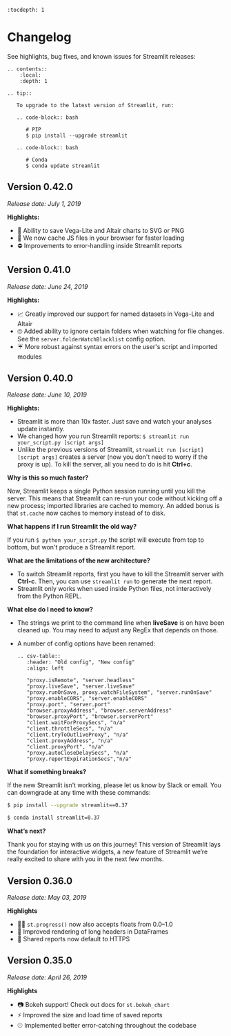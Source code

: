 ```eval_rst
:tocdepth: 1
```
# Changelog

See highlights, bug fixes, and known issues for Streamlit releases:

```eval_rst
.. contents::
    :local:
    :depth: 1
```

```eval_rst
.. tip::

   To upgrade to the latest version of Streamlit, run:

   .. code-block:: bash

      # PIP
      $ pip install --upgrade streamlit

   .. code-block:: bash

      # Conda
      $ conda update streamlit
```

## Version 0.42.0
*Release date: July 1, 2019*

**Highlights:**

* 💾 Ability to save Vega-Lite and Altair charts to SVG or PNG
* 🐇 We now cache JS files in your browser for faster loading
* ⛔ Improvements to error-handling inside Streamlit reports

## Version 0.41.0
*Release date: June 24, 2019*

**Highlights:**

* 📈 Greatly improved our support for named datasets in Vega-Lite and Altair
* 🙄 Added ability to ignore certain folders when watching for file changes. See the `server.folderWatchBlacklist` config option.
* ☔ More robust against syntax errors on the user's script and imported modules

## Version 0.40.0
*Release date: June 10, 2019*

**Highlights:**

* Streamlit is more than 10x faster. Just save and watch your analyses update instantly.
* We changed how you run Streamlit reports:
  `$ streamlit run your_script.py [script args]`
* Unlike the previous versions of Streamlit, `streamlit run [script] [script args]` creates a server (now you don't need to worry if the proxy is up). To kill the server, all you need to do is hit **Ctrl+c**.

**Why is this so much faster?**

Now, Streamlit keeps a single Python session running until you kill the server. This means that Streamlit can re-run your code without kicking off a new process; imported libraries are cached to memory. An added bonus is that `st.cache` now caches to memory instead of to disk.

**What happens if I run Streamlit the old way?**

If you run `$ python your_script.py` the script will execute from top to bottom, but won't produce a Streamlit report.

**What are the limitations of the new architecture?**

* To switch Streamlit reports, first you have to kill the Streamlit server with **Ctrl-c**. Then, you can use `streamlit run` to generate the next report.
* Streamlit only works when used inside Python files, not interactively from the Python REPL.

**What else do I need to know?**

* The strings we print to the command line when **liveSave** is on have been cleaned up. You may need to adjust any RegEx that depends on those.
* A number of config options have been renamed:

  ```eval_rst
  .. csv-table::
     :header: "Old config", "New config"
     :align: left

     "proxy.isRemote", "server.headless"
     "proxy.liveSave", "server.liveSave"
     "proxy.runOnSave, proxy.watchFileSystem", "server.runOnSave"
     "proxy.enableCORS", "server.enableCORS"
     "proxy.port", "server.port"
     "browser.proxyAddress", "browser.serverAddress"
     "browser.proxyPort", "browser.serverPort"
     "client.waitForProxySecs", "n/a"
     "client.throttleSecs", "n/a"
     "client.tryToOutliveProxy", "n/a"
     "client.proxyAddress", "n/a"
     "client.proxyPort", "n/a"
     "proxy.autoCloseDelaySecs", "n/a"
     "proxy.reportExpirationSecs","n/a"
  ```

**What if something breaks?**

If the new Streamlit isn’t working, please let us know by Slack or email. You can downgrade at any time with these commands:

```bash
$ pip install --upgrade streamlit==0.37
```

```bash
$ conda install streamlit=0.37
```

**What’s next?**

Thank you for staying with us on this journey! This version of Streamlit lays the foundation for interactive widgets, a new feature of Streamlit we’re really excited to share with you in the next few months.

## Version 0.36.0

*Release date: May 03, 2019*

**Highlights**

* 🚣‍♀️ `st.progress()` now also accepts floats from 0.0–1.0
* 🤯 Improved rendering of long headers in DataFrames
* 🔐 Shared reports now default to HTTPS

## Version 0.35.0

*Release date: April 26, 2019*

**Highlights**

* 📷 Bokeh support! Check out docs for `st.bokeh_chart`
* ⚡️ Improved the size and load time of saved reports
* ⚾️ Implemented better error-catching throughout the codebase
